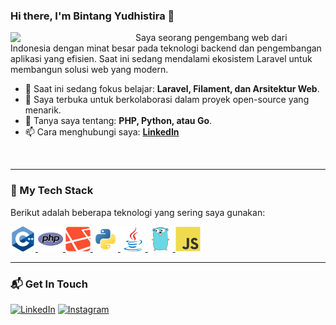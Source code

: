 ### Hi there, I'm Bintang Yudhistira 👋

<a href="https://linkedin.com/in/bintang-yudhistira-278448289">
  <img align="left" width="200px" src="https://media.licdn.com/dms/image/D5603AQH1B6jC-f8TGA/profile-displayphoto-shrink_400_400/0/1691238466632?e=1734134400&v=beta&t=x3z6c66-s13p3L3Yj2J_c0j0_J-m2o1p3l1b0R1Z2e4" />
</a>

Saya seorang pengembang web dari Indonesia dengan minat besar pada teknologi backend dan pengembangan aplikasi yang efisien. Saat ini sedang mendalami ekosistem Laravel untuk membangun solusi web yang modern.

- 🌱 Saat ini sedang fokus belajar: **Laravel, Filament, dan Arsitektur Web**.
- 👯 Saya terbuka untuk berkolaborasi dalam proyek open-source yang menarik.
- 💬 Tanya saya tentang: **PHP, Python, atau Go**.
- 📫 Cara menghubungi saya: **[LinkedIn](https://linkedin.com/in/bintang-yudhistira-278448289)**

<br/>

---

### 🧰 My Tech Stack

Berikut adalah beberapa teknologi yang sering saya gunakan:

<p align="left">
  <a href="https://www.cplusplus.com/" target="_blank" rel="noreferrer">
    <img src="https://raw.githubusercontent.com/devicons/devicon/master/icons/cplusplus/cplusplus-original.svg" alt="cplusplus" width="40" height="40"/>
  </a>
  <a href="https://www.php.net" target="_blank" rel="noreferrer">
    <img src="https://raw.githubusercontent.com/devicons/devicon/master/icons/php/php-original.svg" alt="php" width="40" height="40"/>
  </a>
  <a href="https://laravel.com/" target="_blank" rel="noreferrer">
    <img src="https://raw.githubusercontent.com/devicons/devicon/master/icons/laravel/laravel-plain.svg" alt="laravel" width="40" height="40"/>
  </a>
  <a href="https://www.python.org" target="_blank" rel="noreferrer">
    <img src="https://raw.githubusercontent.com/devicons/devicon/master/icons/python/python-original.svg" alt="python" width="40" height="40"/>
  </a>
  <a href="https://www.java.com" target="_blank" rel="noreferrer">
    <img src="https://raw.githubusercontent.com/devicons/devicon/master/icons/java/java-original.svg" alt="java" width="40" height="40"/>
  </a>
  <a href="https://golang.org" target="_blank" rel="noreferrer">
    <img src="https://raw.githubusercontent.com/devicons/devicon/master/icons/go/go-original.svg" alt="go" width="40" height="40"/>
  </a>
  <a href="https://developer.mozilla.org/en-US/docs/Web/JavaScript" target="_blank" rel="noreferrer">
    <img src="https://raw.githubusercontent.com/devicons/devicon/master/icons/javascript/javascript-original.svg" alt="javascript" width="40" height="40"/>
  </a>
</p>

---


### 📬 Get In Touch

[![LinkedIn](https://img.shields.io/badge/-LinkedIn-0077B5?style=for-the-badge&logo=linkedin&logoColor=white)](https://linkedin.com/in/bintang-yudhistira-278448289)
[![Instagram](https://img.shields.io/badge/-Instagram-E4405F?style=for-the-badge&logo=instagram&logoColor=white)](https://instagram.com/yudhis_gaiden)

